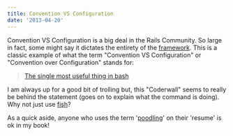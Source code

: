 ```yaml
---
title: Convention VS Configuration
date: '2013-04-20'
---
```


Convention VS Configuration is a big deal in the Rails Community. So large in fact,
some might say it dictates the entirety of the [framework][1].
This is a classic example of what the term "Convention VS Configuration" or
"Convention over Configuration" stands for:

>[The single most useful thing in bash][2]

I am always up for a good bit of trolling but, this "Coderwall" seems to really
be behind the statement (goes on to explain what the command is doing). Why not
just use [fish][3]?

As a quick aside, anyone who uses the term '[poodling][4]' on their 'resume' is ok
in my book!

[1]: https://en.wikipedia.org/wiki/Ruby_on_Rails
[2]: https://coderwall.com/p/oqtj8w
[3]: http://ridiculousfish.com/shell/
[4]: http://www.linkedin.com/in/juderobinson
